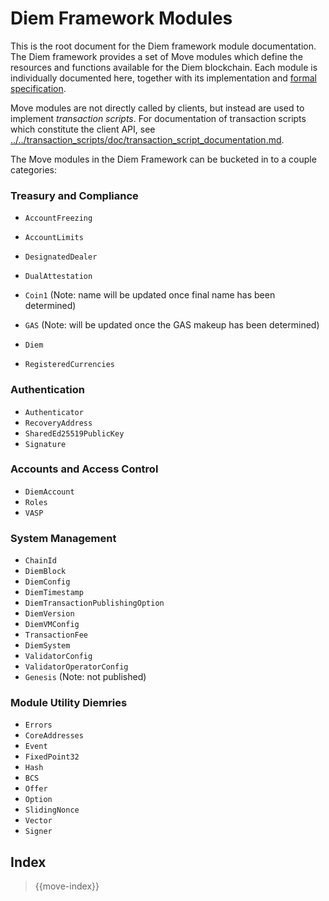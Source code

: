 # Diem Framework Modules

This is the root document for the Diem framework module documentation. The Diem framework provides a set of Move
modules which define the resources and functions available for the Diem blockchain. Each module is individually
documented here, together with its implementation and
[formal specification](../../transaction_scripts/doc/spec_documentation.md).

Move modules are not directly called by clients, but instead are used to implement *transaction scripts*.
For documentation of transaction scripts which constitute the client API, see
[../../transaction_scripts/doc/transaction_script_documentation.md](../../transaction_scripts/doc/transaction_script_documentation.md).

The Move modules in the Diem Framework can be bucketed in to a couple categories:

### Treasury and Compliance
* `AccountFreezing`
* `AccountLimits`
* `DesignatedDealer`
* `DualAttestation`

* `Coin1` (Note: name will be updated once final name has been determined)
* `GAS` (Note: will be updated once the GAS makeup has been determined)
* `Diem`
* `RegisteredCurrencies`

### Authentication
* `Authenticator`
* `RecoveryAddress`
* `SharedEd25519PublicKey`
* `Signature`

### Accounts and Access Control
* `DiemAccount`
* `Roles`
* `VASP`

### System Management
* `ChainId`
* `DiemBlock`
* `DiemConfig`
* `DiemTimestamp`
* `DiemTransactionPublishingOption`
* `DiemVersion`
* `DiemVMConfig`
* `TransactionFee`
* `DiemSystem`
* `ValidatorConfig`
* `ValidatorOperatorConfig`
* `Genesis` (Note: not published)

### Module Utility Diemries
* `Errors`
* `CoreAddresses`
* `Event`
* `FixedPoint32`
* `Hash`
* `BCS`
* `Offer`
* `Option`
* `SlidingNonce`
* `Vector`
* `Signer`

## Index

> {{move-index}}
